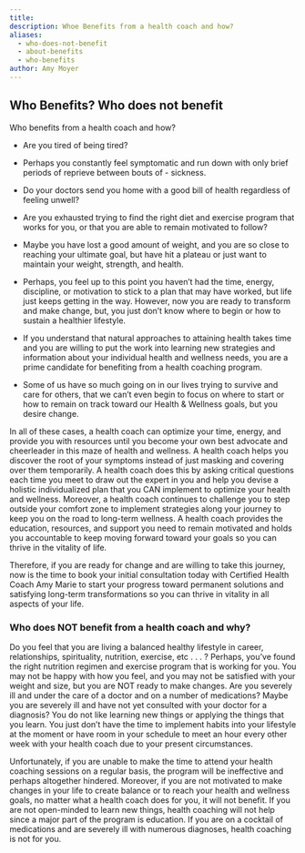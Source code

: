```yaml
---
title: 
description: Whoe Benefits from a health coach and how?
aliases:
  - who-does-not-benefit
  - about-benefits
  - who-benefits
author: Amy Moyer
---
```


<!-- ![image](/img/uploads/amy.jpg)  -->


## Who Benefits? Who does not benefit
Who benefits from a health coach and how?


- Are you tired of being tired?  

- Perhaps you constantly feel symptomatic and run down with only brief periods of reprieve between bouts of - sickness.  

- Do your doctors send you home with a good bill of health regardless of feeling unwell?

- Are you exhausted trying to find the right diet and exercise program that works for you, or that you are able to remain motivated to follow?  

- Maybe you have lost a good amount of weight, and you are so close to reaching your ultimate goal, but have hit a plateau or just want to maintain your weight, strength, and health.

- Perhaps, you feel up to this point you haven’t had the time, energy, discipline, or motivation to stick to a plan that may have worked, but life just keeps getting in the way.   However, now you are ready to transform and make change, but, you just don’t know where to begin or how to sustain a healthier lifestyle.

- If you understand that natural approaches to attaining health takes time and you are willing to put the work into learning new strategies and  information about your individual health and wellness needs, you are a prime candidate for benefiting from a health coaching program. 

- Some of us have so much going on in our lives trying to survive and care for others, that we can’t even begin to focus on where to start or how to remain on track toward our Health & Wellness goals, but you desire change.

In all of these cases, a health coach can optimize your time, energy, and provide you with resources until you become your own best advocate and cheerleader in this maze of health and wellness.  A health coach helps you discover the root of your symptoms instead of just masking and covering over them temporarily.   A health coach does this by asking critical questions each time you meet to draw out the expert in you and help you devise a holistic individualized plan that you CAN implement to optimize your health and wellness.  Moreover, a health coach continues to challenge you to step outside your comfort zone to implement strategies along your journey to keep you on the road to long-term wellness.  A health coach provides the education, resources, and support you need to remain motivated and holds you accountable to keep moving forward toward your goals so you can thrive in the vitality of life.

Therefore, if you are ready for change and are willing to take this journey, now is the time to book your initial consultation today with Certified Health Coach Amy Marie to start your progress toward permanent solutions and satisfying long-term transformations so you can thrive in vitality in all aspects of your life.

### Who does NOT benefit from a health coach and why?

Do you feel that you are living a balanced healthy lifestyle in career, relationships, spirituality, nutrition, exercise, etc . . .  ?
Perhaps, you’ve found the right nutrition regimen and exercise program that is working for you.
You may not be happy with how you feel, and you may not be satisfied with your weight and size, but you are NOT ready to make changes.
Are you severely ill and under the care of a doctor and on a number of medications?
Maybe you are severely ill and have not yet consulted with your doctor for a diagnosis?
You do not like learning new things or applying the things that you learn.
You just don’t have the time to implement habits into your lifestyle at the moment or have room in your schedule to meet an hour every other week with your health coach due to your present circumstances.

Unfortunately, if you are unable to make the time to attend your health coaching sessions on a regular basis, the program will be ineffective and perhaps altogether hindered.  Moreover, if you are not motivated to make changes in your life to create balance or to reach your health and wellness goals, no matter what a health coach does for you, it will not benefit.  If you are not open-minded to learn new things, health coaching will not help since a major part of the program is education.  If you are on a cocktail of medications and are severely ill with numerous diagnoses, health coaching is not for you.


